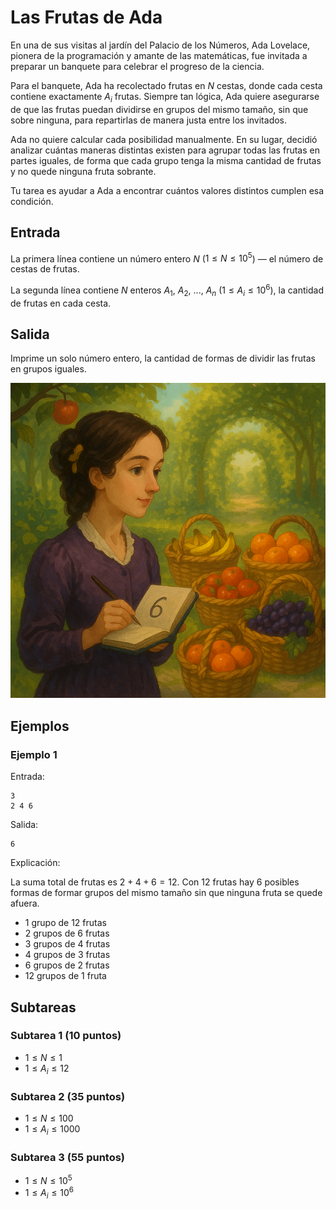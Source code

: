 # Las Frutas de Ada

En una de sus visitas al jardín del Palacio de los Números, Ada Lovelace, pionera de la programación y amante de las matemáticas, fue invitada a preparar un banquete para celebrar el progreso de la ciencia.

Para el banquete, Ada ha recolectado frutas en $N$ cestas, donde cada cesta contiene exactamente $A_i$ frutas. Siempre tan lógica, Ada quiere asegurarse de que las frutas puedan dividirse en grupos del mismo tamaño, sin que sobre ninguna, para repartirlas de manera justa entre los invitados.

Ada no quiere calcular cada posibilidad manualmente. En su lugar, decidió analizar cuántas maneras distintas existen para agrupar todas las frutas en partes iguales, de forma que cada grupo tenga la misma cantidad de frutas y no quede ninguna fruta sobrante.

Tu tarea es ayudar a Ada a encontrar cuántos valores distintos cumplen esa condición.

## Entrada

La primera línea contiene un número entero $N$ ($1 \leq N \leq 10^5$) — el número de cestas de frutas.

La segunda línea contiene $N$ enteros $A_1$, $A_2$, ..., $A_n$ ($1 \leq A_i \leq 10^6$), la cantidad de frutas en cada cesta.

## Salida
Imprime un solo número entero, la cantidad de formas de dividir las frutas en grupos iguales. 

![Las frutas de Ada](img.png)

## Ejemplos

### Ejemplo 1

Entrada:
```
3
2 4 6
```

Salida:
```
6
```

Explicación:

La suma total de frutas es $2 + 4 + 6 = 12$.
Con 12 frutas hay 6 posibles formas de formar grupos del mismo tamaño sin que ninguna fruta se quede afuera.
- 1 grupo de 12 frutas
- 2 grupos de 6 frutas
- 3 grupos de 4 frutas
- 4 grupos de 3 frutas
- 6 grupos de 2 frutas
- 12 grupos de 1 fruta

## Subtareas

### Subtarea 1 (10 puntos)
- $1 \leq N \leq 1$
- $1 \leq A_i \leq 12$

### Subtarea 2 (35 puntos)
- $1 \leq N \leq 100$
- $1 \leq A_i \leq 1000$

### Subtarea 3 (55 puntos)
- $1 \leq N \leq 10^5$
- $1 \leq A_i \leq 10^6$
